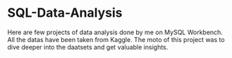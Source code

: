 # SQL-Data-Analysis
Here are few projects of  data analysis done by me on MySQL Workbench. 
All the datas have been taken from Kaggle. 
The moto of this project was to dive deeper into the daatsets and get valuable insights.
